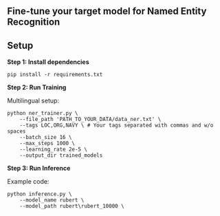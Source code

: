 ## Fine-tune your target model for Named Entity Recognition

## Setup

**Step $1$: Install dependencies**

```
pip install -r requirements.txt
```

**Step $2$: Run Training**

Multilingual setup:

```
python ner_trainer.py \
    --file_path 'PATH_TO_YOUR_DATA/data_ner.txt' \
    --tags LOC,ORG,NAVY \ # Your tags separated with commas and w/o spaces
    --batch_size 16 \
    --max_steps 1000 \
    --learning_rate 2e-5 \
    --output_dir trained_models 
```
**Step $3$: Run Inference**

Example code:
``` 
python inference.py \
    --model_name rubert \
    --model_path rubert\rubert_10000 \
```
